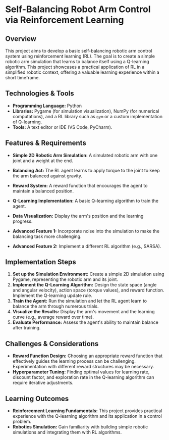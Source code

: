 # Self-Balancing Robot Arm Control via Reinforcement Learning

## Overview

This project aims to develop a basic self-balancing robotic arm control system using reinforcement learning (RL).  The goal is to create a simple robotic arm simulation that learns to balance itself using a Q-learning algorithm.  This project showcases a practical application of RL in a simplified robotic context, offering a valuable learning experience within a short timeframe.

## Technologies & Tools

- **Programming Language:** Python
- **Libraries:** Pygame (for simulation visualization), NumPy (for numerical computations), and a RL library such as `gym` or a custom implementation of Q-learning.
- **Tools:**  A text editor or IDE (VS Code, PyCharm).

## Features & Requirements

- **Simple 2D Robotic Arm Simulation:** A simulated robotic arm with one joint and a weight at the end.
- **Balancing Act:** The RL agent learns to apply torque to the joint to keep the arm balanced against gravity.
- **Reward System:** A reward function that encourages the agent to maintain a balanced position.
- **Q-Learning Implementation:** A basic Q-learning algorithm to train the agent.
- **Data Visualization:** Display the arm's position and the learning progress.

- **Advanced Feature 1:**  Incorporate noise into the simulation to make the balancing task more challenging.
- **Advanced Feature 2:** Implement a different RL algorithm (e.g., SARSA).

## Implementation Steps

1. **Set up the Simulation Environment:** Create a simple 2D simulation using Pygame, representing the robotic arm and its joint.
2. **Implement the Q-Learning Algorithm:** Design the state space (angle and angular velocity), action space (torque values), and reward function.  Implement the Q-learning update rule.
3. **Train the Agent:** Run the simulation and let the RL agent learn to balance the arm through numerous trials.
4. **Visualize the Results:** Display the arm's movement and the learning curve (e.g., average reward over time).
5. **Evaluate Performance:** Assess the agent's ability to maintain balance after training.

## Challenges & Considerations

- **Reward Function Design:**  Choosing an appropriate reward function that effectively guides the learning process can be challenging.  Experimentation with different reward structures may be necessary.
- **Hyperparameter Tuning:**  Finding optimal values for learning rate, discount factor, and exploration rate in the Q-learning algorithm can require iterative adjustments.

## Learning Outcomes

- **Reinforcement Learning Fundamentals:**  This project provides practical experience with the Q-learning algorithm and its application in a control problem.
- **Robotics Simulation:** Gain familiarity with building simple robotic simulations and integrating them with RL algorithms.

